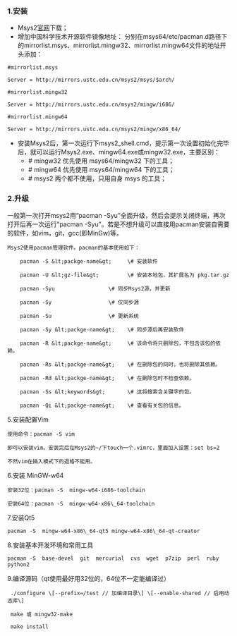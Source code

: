 ### 1.安装

* Msys2[官网](http://http://www.msys2.org/)下载；
* 增加中国科学技术开源软件镜像地址：
  分别在msys64/etc/pacman.d路径下的mirrorlist.msys、mirrorlist.mingw32、mirrorlist.mingw64文件的地址开头添加：

`#mirrorlist.msys`

`Server = http://mirrors.ustc.edu.cn/msys2/msys/$arch/`

`#mirrorlist.mingw32`

`Server = http://mirrors.ustc.edu.cn/msys2/mingw/i686/`

`#mirrorlist.mingw64`

`Server = http://mirrors.ustc.edu.cn/msys2/mingw/x86_64/`

* 安装Msys2后，第一次运行下msys2\_shell.cmd，提示第一次设置初始化完毕后，就可以运行Msys2.exe、mingw64.exe或mingw32.exe，主要区别：
  * \# mingw32 优先使用 msys64/mingw32 下的工具；
  * \# mingw64 优先使用 msys64/mingw64 下的工具；
  * \# msys2 两个都不使用，只用自身 msys 的工具；

### 2.升级

   一般第一次打开msys2用“pacman -Syu”全面升级，然后会提示关闭终端，再次打开后再一次运行”pacman -Syu”。若是不想升级可以直接用pacman安装自需要的软件，如vim，git，gcc\(即MinGw\)等。

```
Msys2使用pacman管理软件。pacman的基本使用如下：

    pacman -S &lt;packge-name&gt;     \# 安装软件

    pacman -U &lt;gz-file&gt;         \# 安装本地包，其扩展名为 pkg.tar.gz

    pacman -Syu                 \# 同步Msys2源，并更新 

    pacman -Sy                  \# 仅同步源 

    pacman -Su                  \# 更新系统

    pacman -Sy &lt;packge-name&gt;    \# 同步源后再安装软件

    pacman -R &lt;packge-name&gt;     \# 该命令将只删除包，不包含该包的依赖。

    pacman -Rs &lt;packge-name&gt;    \# 在删除包的同时，也将删除其依赖。

    pacman -Rd &lt;packge-name&gt;    \# 在删除包时不检查依赖。

    pacman -Ss &lt;keywords&gt;       \# 这将搜索含关键字的包。

    pacman -Qi &lt;packge-name&gt;    \# 查看有关包的信息。
```

5.安装配置Vim

```
使用命令：pacman -S vim

即可以安装vim。安装完后在Msys2的~/下touch一个.vimrc，里面加入设置：set bs=2

不然vim在插入模式下的退格不能用。
```

6.安装 MinGW-w64

```
安装32位：pacman -S  mingw-w64-i686-toolchain

安装64位：pacman -S  mingw-w64-x86\_64-toolchain
```

7.安装Qt5

```
pacman -S  mingw-w64-x86\_64-qt5 mingw-w64-x86\_64-qt-creator
```

8.安装基本开发环境和常用工具

```
pacman -S  base-devel  git  mercurial  cvs  wget  p7zip  perl  ruby  python2
```

9.编译源码（qt使用最好用32位的，64位不一定能编译过）

```
 ./configure \[--prefix=/test // 加编译目录\] \[--enable-shared // 启用动态库\] 

 make 或 mingw32-make

 make install
```



